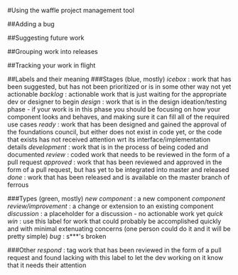 #Using the waffle project management tool

##Adding a bug

##Suggesting future work

##Grouping work into releases

##Tracking your work in flight


##Labels and their meaning
###Stages (blue, mostly)
_icebox_ : work that has been suggested, but has not been prioritized or is in some other way not yet actionable
_backlog_ : actionable work that is just waiting for the appropriate dev or designer to begin
_design_ : work that is in the design ideation/testing phase - if your work is in this phase you should be focusing on how your component looks and behaves, and making sure it can fill all of the required use cases
_ready_ : work that has been designed and gained the approval of the foundations council, but either does not exist in code yet, or the code that exists has not received attention wrt its interface/implementation details
_development_ : work that is in the process of being coded and documented
_review_ : coded work that needs to be reviewed in the form of a pull request
_approved_ : work that has been reviewed and approved in the form of a pull request, but has yet to be integrated into master and released
_done_ : work that has been released and is available on the master branch of ferrous

###Types (green, mostly)
_new component_ :  a new component
_component review/improvement_ : a change or extension to an existing component
_discussion_ : a placeholder for a discussion - no actionable work yet
_quick win_ : use this label for work that could probably be accomplished quickly and with minimal extenuating concerns (one person could do it and it will be pretty simple)
_bug_ : s***'s broken

###Other
_respond_ : tag work that has been reviewed in the form of a pull request and found lacking with this label to let the dev working on it know that it needs their attention

